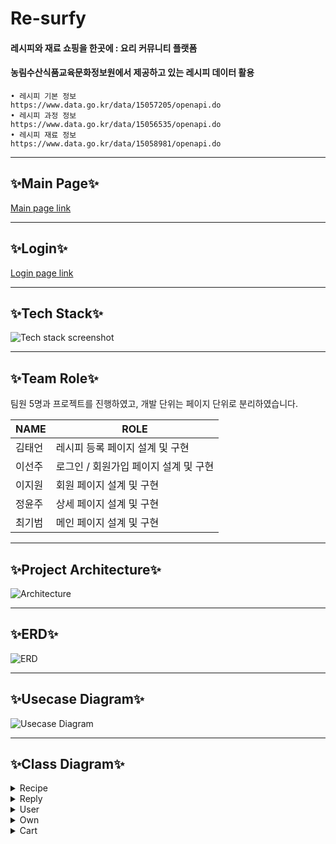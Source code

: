 # Re-surfy
#### 레시피와 재료 쇼핑을 한곳에 : 요리 커뮤니티 플랫폼

#### 농림수산식품교육문화정보원에서 제공하고 있는 레시피 데이터 활용
```
• 레시피 기본 정보
https://www.data.go.kr/data/15057205/openapi.do
• 레시피 과정 정보
https://www.data.go.kr/data/15056535/openapi.do
• 레시피 재료 정보
https://www.data.go.kr/data/15058981/openapi.do
```
---

## ✨Main Page✨  
[Main page link](https://github.com/KIPUMP/Re-surfy_Project/assets/86760876/fceae9b4-294d-496a-9d4c-acc63517930c)

---

## ✨Login✨  
[Login page link](https://github.com/user-attachments/assets/c0181478-6285-4363-b9e4-45e51771832b)

---

## ✨Tech Stack✨  
![Tech stack screenshot](https://github.com/KIPUMP/Re-surfy_Project/assets/86760876/8e1e746a-d3bb-4818-8520-f2ad8fc436d7)

---

## ✨Team Role✨  
팀원 5명과 프로젝트를 진행하였고, 개발 단위는 페이지 단위로 분리하였습니다.

| NAME    | ROLE                         |
| ------- | ---------------------------- |
| 김태언  | 레시피 등록 페이지 설계 및 구현 |
| 이선주  | 로그인 / 회원가입 페이지 설계 및 구현 |
| 이지원  | 회원 페이지 설계 및 구현      |
| 정윤주  | 상세 페이지 설계 및 구현      |
| 최기범  | 메인 페이지 설계 및 구현      |

---

## ✨Project Architecture✨  
![Architecture](https://github.com/user-attachments/assets/0b26977f-2e0c-4755-b87a-b34626d278b9)

---

## ✨ERD✨  
![ERD](https://github.com/KIPUMP/Re-surfy_Project/assets/86760876/f04ac3fc-ceda-4d5b-836f-b67f25ea0758)

---

## ✨Usecase Diagram✨  
![Usecase Diagram](https://github.com/KIPUMP/Re-surfy_Project/assets/86760876/83c8d961-283e-4404-b87b-7e6ebe78c4b6)

---

## ✨Class Diagram✨  

<details>
  <summary>Recipe</summary>
  
  ![Recipe Diagram](https://github.com/user-attachments/assets/7c5f1c62-b3bd-43b4-bf9f-15435f525d1a)
</details>

<details>
  <summary>Reply</summary>
  
  ![Reply Diagram](https://github.com/user-attachments/assets/f19dd879-502c-4455-a8f9-aad45089cf26)
</details>

<details>
  <summary>User</summary>
  
  ![User Diagram](https://github.com/user-attachments/assets/f319f3ec-b78b-4bd0-82d3-ab80601e6e42)
</details>

<details>
  <summary>Own</summary>
  
  ![Own Diagram](https://github.com/user-attachments/assets/e9743f4c-db00-4c78-adaf-2d908869db5e)
</details>

<details>
  <summary>Cart</summary>

  ![Cart Diagram](https://github.com/user-attachments/assets/9d346e8e-06d1-4b42-8f3d-fcb57fc29cca)
</details>

